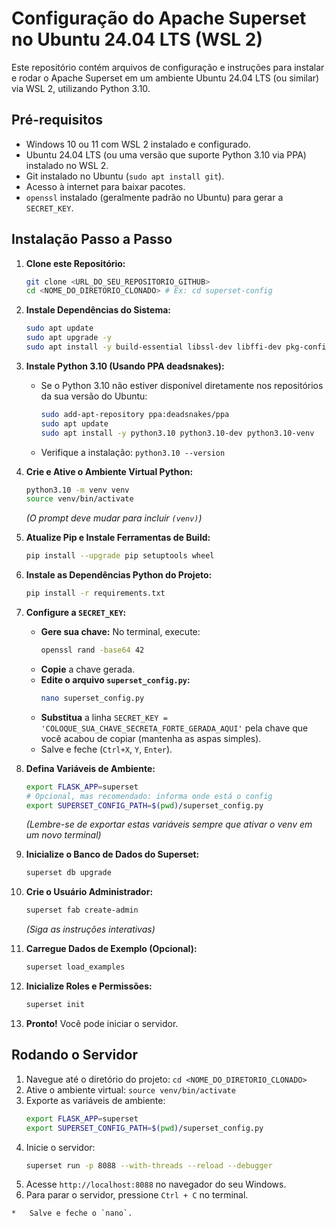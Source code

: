 # Configuração do Apache Superset no Ubuntu 24.04 LTS (WSL 2)

Este repositório contém arquivos de configuração e instruções para instalar e rodar o Apache Superset em um ambiente Ubuntu 24.04 LTS (ou similar) via WSL 2, utilizando Python 3.10.

## Pré-requisitos

*   Windows 10 ou 11 com WSL 2 instalado e configurado.
*   Ubuntu 24.04 LTS (ou uma versão que suporte Python 3.10 via PPA) instalado no WSL 2.
*   Git instalado no Ubuntu (`sudo apt install git`).
*   Acesso à internet para baixar pacotes.
*   `openssl` instalado (geralmente padrão no Ubuntu) para gerar a `SECRET_KEY`.

## Instalação Passo a Passo

1.  **Clone este Repositório:**
    ```bash
    git clone <URL_DO_SEU_REPOSITORIO_GITHUB>
    cd <NOME_DO_DIRETORIO_CLONADO> # Ex: cd superset-config
    ```

2.  **Instale Dependências do Sistema:**
    ```bash
    sudo apt update
    sudo apt upgrade -y
    sudo apt install -y build-essential libssl-dev libffi-dev pkg-config default-libmysqlclient-dev libpq-dev software-properties-common
    ```

3.  **Instale Python 3.10 (Usando PPA deadsnakes):**
    *   Se o Python 3.10 não estiver disponível diretamente nos repositórios da sua versão do Ubuntu:
        ```bash
        sudo add-apt-repository ppa:deadsnakes/ppa
        sudo apt update
        sudo apt install -y python3.10 python3.10-dev python3.10-venv
        ```
    *   Verifique a instalação: `python3.10 --version`

4.  **Crie e Ative o Ambiente Virtual Python:**
    ```bash
    python3.10 -m venv venv
    source venv/bin/activate
    ```
    *(O prompt deve mudar para incluir `(venv)`)*

5.  **Atualize Pip e Instale Ferramentas de Build:**
    ```bash
    pip install --upgrade pip setuptools wheel
    ```

6.  **Instale as Dependências Python do Projeto:**
    ```bash
    pip install -r requirements.txt
    ```

7.  **Configure a `SECRET_KEY`:**
    *   **Gere sua chave:** No terminal, execute:
        ```bash
        openssl rand -base64 42
        ```
    *   **Copie** a chave gerada.
    *   **Edite o arquivo `superset_config.py`:**
        ```bash
        nano superset_config.py
        ```
    *   **Substitua** a linha `SECRET_KEY = 'COLOQUE_SUA_CHAVE_SECRETA_FORTE_GERADA_AQUI'` pela chave que você acabou de copiar (mantenha as aspas simples).
    *   Salve e feche (`Ctrl+X`, `Y`, `Enter`).

8.  **Defina Variáveis de Ambiente:**
    ```bash
    export FLASK_APP=superset
    # Opcional, mas recomendado: informa onde está o config
    export SUPERSET_CONFIG_PATH=$(pwd)/superset_config.py
    ```
    *(Lembre-se de exportar estas variáveis sempre que ativar o venv em um novo terminal)*

9.  **Inicialize o Banco de Dados do Superset:**
    ```bash
    superset db upgrade
    ```

10. **Crie o Usuário Administrador:**
    ```bash
    superset fab create-admin
    ```
    *(Siga as instruções interativas)*

11. **Carregue Dados de Exemplo (Opcional):**
    ```bash
    superset load_examples
    ```

12. **Inicialize Roles e Permissões:**
    ```bash
    superset init
    ```

13. **Pronto!** Você pode iniciar o servidor.

## Rodando o Servidor

1.  Navegue até o diretório do projeto: `cd <NOME_DO_DIRETORIO_CLONADO>`
2.  Ative o ambiente virtual: `source venv/bin/activate`
3.  Exporte as variáveis de ambiente:
    ```bash
    export FLASK_APP=superset
    export SUPERSET_CONFIG_PATH=$(pwd)/superset_config.py
    ```
4.  Inicie o servidor:
    ```bash
    superset run -p 8088 --with-threads --reload --debugger
    ```
5.  Acesse `http://localhost:8088` no navegador do seu Windows.
6.  Para parar o servidor, pressione `Ctrl + C` no terminal.

```
*   Salve e feche o `nano`.
